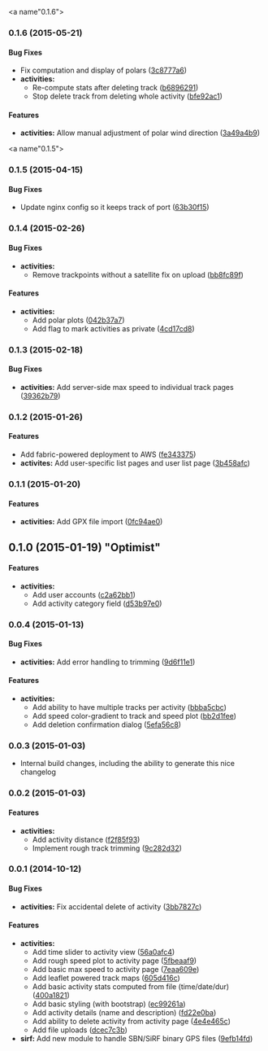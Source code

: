 <a name"0.1.6"></a>
### 0.1.6 (2015-05-21)


#### Bug Fixes

* Fix computation and display of polars ([3c8777a6](https://github.com/adamatus/sailstats/commit/3c8777a6))
* **activities:**
  * Re-compute stats after deleting track ([b6896291](https://github.com/adamatus/sailstats/commit/b6896291))
  * Stop delete track from deleting whole activity ([bfe92ac1](https://github.com/adamatus/sailstats/commit/bfe92ac1))


#### Features

* **activities:** Allow manual adjustment of polar wind direction ([3a49a4b9](https://github.com/adamatus/sailstats/commit/3a49a4b9))


<a name"0.1.5"></a>
### 0.1.5 (2015-04-15)


#### Bug Fixes

* Update nginx config so it keeps track of port ([63b30f15](https://github.com/adamatus/sailstats/commit/63b30f15))


<a name="0.1.4"></a>
### 0.1.4 (2015-02-26)


#### Bug Fixes

* **activities:**
  * Remove trackpoints without a satellite fix on upload ([bb8fc89f](http://github.com/adamatus/sailstats/commit/bb8fc89f615476f6d0085ae2e03ca5bd85fe864b))


#### Features

* **activities:**
  * Add polar plots ([042b37a7](http://github.com/adamatus/sailstats/commit/042b37a794fb722dcf7f33ba9e2e58f98c44f245))
  * Add flag to mark activities as private ([4cd17cd8](http://github.com/adamatus/sailstats/commit/4cd17cd887ef2f39d40a619adabd18ee28c2141b))


<a name="0.1.3"></a>
### 0.1.3 (2015-02-18)


#### Bug Fixes

* **activities:** Add server-side max speed to individual track pages ([39362b79](http://github.com/adamatus/sailstats/commit/39362b790957c9232b0e6a3843122d00ca974780))


<a name="0.1.2"></a>
### 0.1.2 (2015-01-26)


#### Features

* Add fabric-powered deployment to AWS ([fe343375](http://github.com/adamatus/sailstats/commit/fe343375c1c22a4a03ea7605165cb30e4c0387cd))
* **activites:** Add user-specific list pages and user list page ([3b458afc](http://github.com/adamatus/sailstats/commit/3b458afcc46bc46af007b3916e6e46fd8308c20e))


<a name="0.1.1"></a>
### 0.1.1 (2015-01-20)


#### Features

* **activities:** Add GPX file import ([0fc94ae0](http://github.com/adamatus/sailstats/commit/0fc94ae047013eb2908fd24bedd43a8dcc911c78))


<a name="0.1.0"></a>
## 0.1.0 (2015-01-19) "Optimist"


#### Features

* **activities:**
  * Add user accounts ([c2a62bb1](http://github.com/adamatus/sailstats/commit/c2a62bb1390acbf69fdc41f10fdea82126592c78))
  * Add activity category field ([d53b97e0](http://github.com/adamatus/sailstats/commit/d53b97e007f3b3d88efbbe49b758df4cc9cdd81e))


<a name="0.0.4"></a>
### 0.0.4 (2015-01-13)


#### Bug Fixes

* **activities:** Add error handling to trimming ([9d6f11e1](http://github.com/adamatus/sailstats/commit/9d6f11e14811ee09b83593fff9577acbe9fec0ef))


#### Features

* **activities:**
  * Add ability to have multiple tracks per activity ([bbba5cbc](http://github.com/adamatus/sailstats/commit/bbba5cbcee5cdc955e8047930960e96d354c6ad7))
  * Add speed color-gradient to track and speed plot ([bb2d1fee](http://github.com/adamatus/sailstats/commit/bb2d1fee065ca2563e5a6d99f7499b9eb90954da))
  * Add deletion confirmation dialog ([5efa56c8](http://github.com/adamatus/sailstats/commit/5efa56c83e7dacae8164470ca321c1c6348fccda))


<a name="0.0.3"></a>
### 0.0.3 (2015-01-03)

* Internal build changes, including the ability to generate this nice changelog

<a name="0.0.2"></a>
### 0.0.2 (2015-01-03)


#### Features

* **activities:**
  * Add activity distance ([f2f85f93](http://github.com/adamatus/sailstats/commit/f2f85f93509cac8f50ec0e8d176fe644e2e7c36e))
  * Implement rough track trimming ([9c282d32](http://github.com/adamatus/sailstats/commit/9c282d32a2585e7a94fb9f33bea98cd912aa1eec))

<a name="0.0.1"></a>
### 0.0.1 (2014-10-12)


#### Bug Fixes

* **activities:** Fix accidental delete of activity ([3bb7827c](http://github.com/adamatus/sailstats/commit/3bb7827c3f9b07ccf08ebf94bf87a1ce4137c777))


#### Features

* **activities:**
  * Add time slider to activity view ([56a0afc4](http://github.com/adamatus/sailstats/commit/56a0afc431e32510c5a180f6a73a529bfcbb7278))
  * Add rough speed plot to activity page ([5fbeaaf9](http://github.com/adamatus/sailstats/commit/5fbeaaf91ec838e01013707c846c9b53af871822))
  * Add basic max speed to activity page ([7eaa609e](http://github.com/adamatus/sailstats/commit/7eaa609e3048034bfcfefac6e480a335adca6be5))
  * Add leaflet powered track maps ([605d416c](http://github.com/adamatus/sailstats/commit/605d416cd0c81c9d0d4eaccf9f70fcbb52764cfc))
  * Add basic activity stats computed from file (time/date/dur) ([400a1821](http://github.com/adamatus/sailstats/commit/400a18212a4ba17a223f1f58dbd77286850cabdb))
  * Add basic styling (with bootstrap) ([ec99261a](http://github.com/adamatus/sailstats/commit/ec99261a9fae8abf7cd8dfc68163812b2e708e16))
  * Add activity details (name and description) ([fd22e0ba](http://github.com/adamatus/sailstats/commit/fd22e0ba693a2ccc3d0cf8b3a6cdfb28139ccece))
  * Add ability to delete activity from activity page ([4e4e465c](http://github.com/adamatus/sailstats/commit/4e4e465c35abb3ae396b21d462b3bdea7e57e33b))
  * Add file uploads ([dcec7c3b](http://github.com/adamatus/sailstats/commit/dcec7c3b81063e159ee52e4c6055a8a2dd22d842))
* **sirf:** Add new module to handle SBN/SiRF binary GPS files ([9efb14fd](http://github.com/adamatus/sailstats/commit/9efb14fd5e988638b735f928c0e75c384618b85e))


